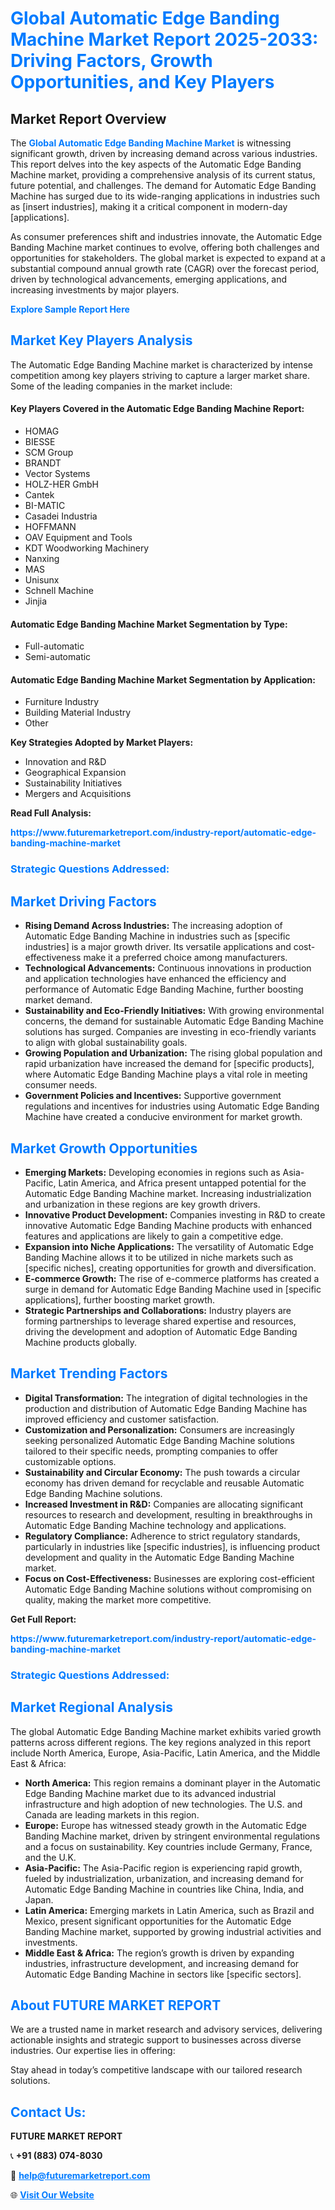 <h1 style="color: #007BFF;">Global Automatic Edge Banding Machine Market Report 2025-2033: Driving Factors, Growth Opportunities, and Key Players</h1>

<section id="overview">
<h2>Market Report Overview</h2>
<p>The <a href="https://www.futuremarketreport.com/industry-report/automatic-edge-banding-machine-market" style="color: #007BFF; text-decoration: none;"><strong>Global Automatic Edge Banding Machine Market</strong></a> is witnessing significant growth, driven by increasing demand across various industries. This report delves into the key aspects of the Automatic Edge Banding Machine market, providing a comprehensive analysis of its current status, future potential, and challenges. The demand for Automatic Edge Banding Machine has surged due to its wide-ranging applications in industries such as [insert industries], making it a critical component in modern-day [applications].</p>
<p>As consumer preferences shift and industries innovate, the Automatic Edge Banding Machine market continues to evolve, offering both challenges and opportunities for stakeholders. The global market is expected to expand at a substantial compound annual growth rate (CAGR) over the forecast period, driven by technological advancements, emerging applications, and increasing investments by major players.</p>
</section>

<section id="overview">
<p><a href="https://www.futuremarketreport.com/request-sample/reportId=84675" style="color: #007BFF; text-decoration: none;"><strong>Explore Sample Report Here</strong></a></p>
</section>

<section id="key-players">
<h2 style="color: #007BFF;">Market Key Players Analysis</h2>
<p>The Automatic Edge Banding Machine market is characterized by intense competition among key players striving to capture a larger market share. Some of the leading companies in the market include:</p>
<h4>Key Players Covered in the Automatic Edge Banding Machine Report:</h4>
<ul><li>HOMAG</li><li>BIESSE</li><li>SCM Group</li><li>BRANDT</li><li>Vector Systems</li><li>HOLZ-HER GmbH</li><li>Cantek</li><li>BI-MATIC</li><li>Casadei Industria</li><li>HOFFMANN</li><li>OAV Equipment and Tools</li><li>KDT Woodworking Machinery</li><li>Nanxing</li><li>MAS</li><li>Unisunx</li><li>Schnell Machine</li><li>Jinjia</li></ul>
<h4>Automatic Edge Banding Machine Market Segmentation by Type:</h4>
<ul><li>Full-automatic</li><li>Semi-automatic</li></ul>

<h4>Automatic Edge Banding Machine Market Segmentation by Application:</h4>
<ul><li>Furniture Industry</li><li>Building Material Industry</li><li>Other</li></ul>
<p><strong>Key Strategies Adopted by Market Players:</strong></p>
<ul>
<li>Innovation and R&D</li>
<li>Geographical Expansion</li>
<li>Sustainability Initiatives</li>
<li>Mergers and Acquisitions</li>
</ul>
</section>

<section>
<p><strong>Read Full Analysis: </strong></p><a href="https://www.futuremarketreport.com/industry-report/automatic-edge-banding-machine-market" style="color: #007BFF; text-decoration: none;"><strong>https://www.futuremarketreport.com/industry-report/automatic-edge-banding-machine-market</strong></a>
<h3 style="color: #007BFF;">Strategic Questions Addressed:</h3>
</section>

<section id="driving-factors">
<h2 style="color: #007BFF;">Market Driving Factors</h2>
<ul>
<li><strong>Rising Demand Across Industries:</strong> The increasing adoption of Automatic Edge Banding Machine in industries such as [specific industries] is a major growth driver. Its versatile applications and cost-effectiveness make it a preferred choice among manufacturers.</li>
<li><strong>Technological Advancements:</strong> Continuous innovations in production and application technologies have enhanced the efficiency and performance of Automatic Edge Banding Machine, further boosting market demand.</li>
<li><strong>Sustainability and Eco-Friendly Initiatives:</strong> With growing environmental concerns, the demand for sustainable Automatic Edge Banding Machine solutions has surged. Companies are investing in eco-friendly variants to align with global sustainability goals.</li>
<li><strong>Growing Population and Urbanization:</strong> The rising global population and rapid urbanization have increased the demand for [specific products], where Automatic Edge Banding Machine plays a vital role in meeting consumer needs.</li>
<li><strong>Government Policies and Incentives:</strong> Supportive government regulations and incentives for industries using Automatic Edge Banding Machine have created a conducive environment for market growth.</li>
</ul>
</section>

<section id="growth-opportunities">
<h2 style="color: #007BFF;">Market Growth Opportunities</h2>
<ul>
<li><strong>Emerging Markets:</strong> Developing economies in regions such as Asia-Pacific, Latin America, and Africa present untapped potential for the Automatic Edge Banding Machine market. Increasing industrialization and urbanization in these regions are key growth drivers.</li>
<li><strong>Innovative Product Development:</strong> Companies investing in R&D to create innovative Automatic Edge Banding Machine products with enhanced features and applications are likely to gain a competitive edge.</li>
<li><strong>Expansion into Niche Applications:</strong> The versatility of Automatic Edge Banding Machine allows it to be utilized in niche markets such as [specific niches], creating opportunities for growth and diversification.</li>
<li><strong>E-commerce Growth:</strong> The rise of e-commerce platforms has created a surge in demand for Automatic Edge Banding Machine used in [specific applications], further boosting market growth.</li>
<li><strong>Strategic Partnerships and Collaborations:</strong> Industry players are forming partnerships to leverage shared expertise and resources, driving the development and adoption of Automatic Edge Banding Machine products globally.</li>
</ul>
</section>

<section id="trending-factors">
<h2 style="color: #007BFF;">Market Trending Factors</h2>
<ul>
<li><strong>Digital Transformation:</strong> The integration of digital technologies in the production and distribution of Automatic Edge Banding Machine has improved efficiency and customer satisfaction.</li>
<li><strong>Customization and Personalization:</strong> Consumers are increasingly seeking personalized Automatic Edge Banding Machine solutions tailored to their specific needs, prompting companies to offer customizable options.</li>
<li><strong>Sustainability and Circular Economy:</strong> The push towards a circular economy has driven demand for recyclable and reusable Automatic Edge Banding Machine solutions.</li>
<li><strong>Increased Investment in R&D:</strong> Companies are allocating significant resources to research and development, resulting in breakthroughs in Automatic Edge Banding Machine technology and applications.</li>
<li><strong>Regulatory Compliance:</strong> Adherence to strict regulatory standards, particularly in industries like [specific industries], is influencing product development and quality in the Automatic Edge Banding Machine market.</li>
<li><strong>Focus on Cost-Effectiveness:</strong> Businesses are exploring cost-efficient Automatic Edge Banding Machine solutions without compromising on quality, making the market more competitive.</li>
</ul>
</section>

<section>
<p><strong>Get Full Report: </strong></p><a href="https://www.futuremarketreport.com/industry-report/automatic-edge-banding-machine-market" style="color: #007BFF; text-decoration: none;"><strong>https://www.futuremarketreport.com/industry-report/automatic-edge-banding-machine-market</strong></a>
<h3 style="color: #007BFF;">Strategic Questions Addressed:</h3>
</section>


<section id="regional-analysis">
<h2 style="color: #007BFF;">Market Regional Analysis</h2>
<p>The global Automatic Edge Banding Machine market exhibits varied growth patterns across different regions. The key regions analyzed in this report include North America, Europe, Asia-Pacific, Latin America, and the Middle East & Africa:</p>
<ul>
<li><strong>North America:</strong> This region remains a dominant player in the Automatic Edge Banding Machine market due to its advanced industrial infrastructure and high adoption of new technologies. The U.S. and Canada are leading markets in this region.</li>
<li><strong>Europe:</strong> Europe has witnessed steady growth in the Automatic Edge Banding Machine market, driven by stringent environmental regulations and a focus on sustainability. Key countries include Germany, France, and the U.K.</li>
<li><strong>Asia-Pacific:</strong> The Asia-Pacific region is experiencing rapid growth, fueled by industrialization, urbanization, and increasing demand for Automatic Edge Banding Machine in countries like China, India, and Japan.</li>
<li><strong>Latin America:</strong> Emerging markets in Latin America, such as Brazil and Mexico, present significant opportunities for the Automatic Edge Banding Machine market, supported by growing industrial activities and investments.</li>
<li><strong>Middle East & Africa:</strong> The region’s growth is driven by expanding industries, infrastructure development, and increasing demand for Automatic Edge Banding Machine in sectors like [specific sectors].</li>
</ul>
</section>

<footer>
<h2 style="color: #007BFF;">About FUTURE MARKET REPORT</h2>
<p>We are a trusted name in market research and advisory services, delivering actionable insights and strategic support to businesses across diverse industries. Our expertise lies in offering:</p>

<p>Stay ahead in today’s competitive landscape with our tailored research solutions.</p>

<h2 style="color: #007BFF;">Contact Us:</h2>
<p><strong>FUTURE MARKET REPORT</strong></p>
<p>📞 <strong>+91 (883) 074-8030</strong></p>
<p>📧 <strong><a href="mailto:help@futuremarketreport.com" style="color: #007BFF;">help@futuremarketreport.com</a></strong></p>
<p>🌐 <strong><a href="https://www.futuremarketreport.com/" style="color: #007BFF;">Visit Our Website</a></strong></p>
</footer>
